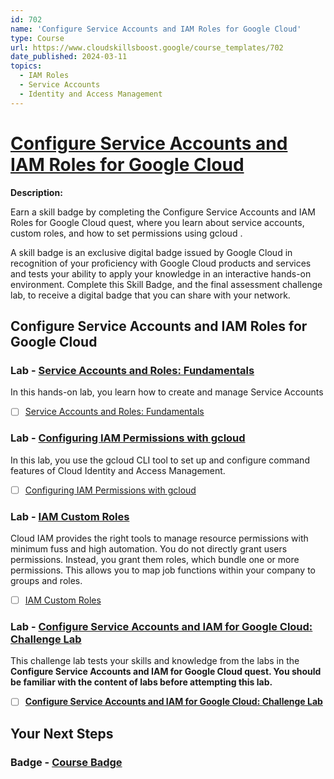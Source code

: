 ```yaml
---
id: 702
name: 'Configure Service Accounts and IAM Roles for Google Cloud'
type: Course
url: https://www.cloudskillsboost.google/course_templates/702
date_published: 2024-03-11
topics:
  - IAM Roles
  - Service Accounts
  - Identity and Access Management
---
```


# [Configure Service Accounts and IAM Roles for Google Cloud](https://www.cloudskillsboost.google/course_templates/702)

**Description:**

Earn a skill badge by completing the Configure Service Accounts and IAM Roles for Google Cloud quest, where you learn about service accounts, custom roles, and how to set permissions using gcloud .

A skill badge is an exclusive digital badge issued by Google Cloud in recognition of your proficiency with Google Cloud products and services and tests your ability to apply your knowledge in an interactive hands-on environment. Complete this Skill Badge, and the final assessment challenge lab, to receive a digital badge that you can share with your network.

## Configure Service Accounts and IAM Roles for Google Cloud

### Lab - [Service Accounts and Roles: Fundamentals](https://www.cloudskillsboost.google/course_templates/702/labs/461620)

In this hands-on lab, you learn how to create and manage Service Accounts

* [ ] [Service Accounts and Roles: Fundamentals](../labs/Service-Accounts-and-Roles-Fundamentals.md)

### Lab - [Configuring IAM Permissions with gcloud](https://www.cloudskillsboost.google/course_templates/702/labs/461621)

In this lab, you use the gcloud CLI tool to set up and configure command features of Cloud Identity and Access Management.

* [ ] [Configuring IAM Permissions with gcloud](../labs/Configuring-IAM-Permissions-with-gcloud.md)

### Lab - [IAM Custom Roles](https://www.cloudskillsboost.google/course_templates/702/labs/461622)

Cloud IAM provides the right tools to manage resource permissions with minimum fuss and high automation. You do not directly grant users permissions. Instead, you grant them roles, which bundle one or more permissions. This allows you to map job functions within your company to groups and roles.

* [ ] [IAM Custom Roles](../labs/IAM-Custom-Roles.md)

### Lab - [Configure Service Accounts and IAM for Google Cloud: Challenge Lab](https://www.cloudskillsboost.google/course_templates/702/labs/461623)

This challenge lab tests your skills and knowledge from the labs in the <b>Configure Service Accounts and IAM for Google Cloud<b> quest. You should be familiar with the content of labs before attempting this lab.

* [ ] [Configure Service Accounts and IAM for Google Cloud: Challenge Lab](../labs/Configure-Service-Accounts-and-IAM-for-Google-Cloud-Challenge-Lab.md)

## Your Next Steps

### Badge - [Course Badge](https://www.cloudskillsboost.google)

